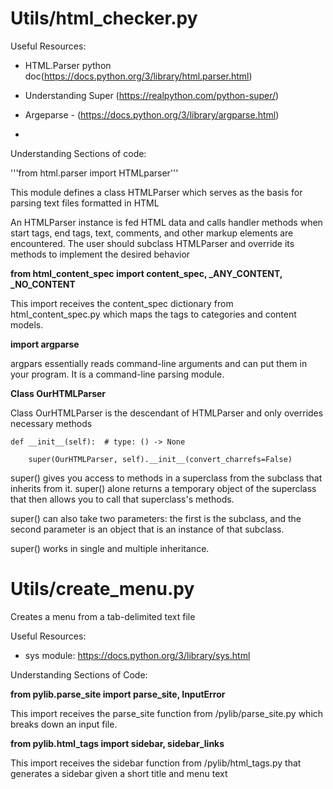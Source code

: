 # Utils/html_checker.py
Useful Resources: 

- HTML.Parser python doc(https://docs.python.org/3/library/html.parser.html)

- Understanding Super (https://realpython.com/python-super/)

- Argeparse - (https://docs.python.org/3/library/argparse.html)

-

Understanding Sections of code:


'''from html.parser import HTMLparser'''

This module defines a class HTMLParser which serves as the basis for parsing text files formatted in HTML

An HTMLParser instance is fed HTML data and calls handler methods when start tags, end tags, text, comments, and other markup elements are encountered. The user should subclass HTMLParser and override its methods to implement the desired behavior


**from html_content_spec import content_spec, _ANY_CONTENT, _NO_CONTENT**

This import receives the content_spec dictionary from html_content_spec.py which maps the tags to categories and content models.


**import argparse**

argpars essentially reads command-line arguments and can put them in your program. It is a command-line parsing module.


**Class OurHTMLParser**    

Class OurHTMLParser is the descendant of HTMLParser and only overrides necessary methods

    def __init__(self):  # type: () -> None

        super(OurHTMLParser, self).__init__(convert_charrefs=False)


super() gives you access to methods in a superclass from the subclass that inherits from it. super() alone returns a temporary object of the superclass that then allows you to call that superclass's methods.

super() can also take two parameters: the first is the subclass, and the second parameter is an object that is an instance of that subclass.

super() works in single and multiple inheritance.

# Utils/create_menu.py
Creates a menu from a tab-delimited text file

Useful Resources:

- sys module: https://docs.python.org/3/library/sys.html

Understanding Sections of Code:

**from pylib.parse_site import parse_site, InputError**

This import receives the parse_site function from /pylib/parse_site.py which breaks down an input file.


**from pylib.html_tags import sidebar, sidebar_links**

This import receives the sidebar function from /pylib/html_tags.py that generates a sidebar given a short title and menu text







